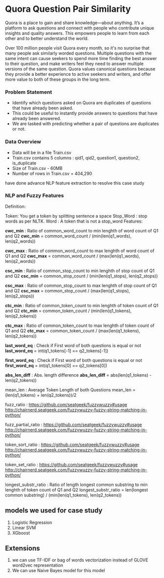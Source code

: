 # Quora Question Pair Similarity 

Quora is a place to gain and share knowledge—about anything. It’s a platform to ask questions and connect with people who contribute unique insights and quality answers. This empowers people to learn from each other and to better understand the world.

Over 100 million people visit Quora every month, so it's no surprise that many people ask similarly worded questions. Multiple questions with the same intent can cause seekers to spend more time finding the best answer to their question, and make writers feel they need to answer multiple versions of the same question. Quora values canonical questions because they provide a better experience to active seekers and writers, and offer more value to both of these groups in the long term.

### Problem Statement

- Identify which questions asked on Quora are duplicates of questions that have already been asked.
- This could be useful to instantly provide answers to questions that have already been answered.
- We are tasked with predicting whether a pair of questions are duplicates or not.

 ### Data Overview 
- Data will be in a file Train.csv 
- Train.csv contains 5 columns : qid1, qid2, question1, question2, is_duplicate 
- Size of Train.csv - 60MB 
- Number of rows in Train.csv = 404,290


have done advance NLP feature extraction to resolve this case study 

### NLP and Fuzzy Features

Definition:

Token: You get a token by splitting sentence a space
Stop_Word : stop words as per NLTK.
Word : A token that is not a stop_word
Features:

**cwc_min** : Ratio of common_word_count to min lenghth of word count of Q1 and Q2 
**cwc_min** = common_word_count / (min(len(q1_words), len(q2_words))

**cwc_max** : Ratio of common_word_count to max lenghth of word count of Q1 and Q2 
**cwc_max** = common_word_count / (max(len(q1_words), len(q2_words))

**csc_min** : Ratio of common_stop_count to min lenghth of stop count of Q1 and Q2 
**csc_min** = common_stop_count / (min(len(q1_stops), len(q2_stops))

**csc_max** : Ratio of common_stop_count to max lenghth of stop count of Q1 and Q2
**csc_max** = common_stop_count / (max(len(q1_stops), len(q2_stops))

**ctc_min** : Ratio of common_token_count to min lenghth of token count of Q1 and Q2
**ctc_min** = common_token_count / (min(len(q1_tokens), len(q2_tokens))

**ctc_max** : Ratio of common_token_count to max lenghth of token count of Q1 and Q2
**ctc_max** = common_token_count / (max(len(q1_tokens), len(q2_tokens))

**last_word_eq** : Check if First word of both questions is equal or not
**last_word_eq** = int(q1_tokens[-1] == q2_tokens[-1])

**first_word_eq** : Check if First word of both questions is equal or not
**first_word_eq** = int(q1_tokens[0] == q2_tokens[0])



**abs_len_diff** : Abs. length difference
**abs_len_diff** = abs(len(q1_tokens) - len(q2_tokens))



mean_len : Average Token Length of both Questions
mean_len = (len(q1_tokens) + len(q2_tokens))/2



fuzz_ratio : https://github.com/seatgeek/fuzzywuzzy#usage http://chairnerd.seatgeek.com/fuzzywuzzy-fuzzy-string-matching-in-python/



fuzz_partial_ratio : https://github.com/seatgeek/fuzzywuzzy#usage http://chairnerd.seatgeek.com/fuzzywuzzy-fuzzy-string-matching-in-python/



token_sort_ratio : https://github.com/seatgeek/fuzzywuzzy#usage http://chairnerd.seatgeek.com/fuzzywuzzy-fuzzy-string-matching-in-python/

token_set_ratio : https://github.com/seatgeek/fuzzywuzzy#usage http://chairnerd.seatgeek.com/fuzzywuzzy-fuzzy-string-matching-in-python/

longest_substr_ratio : Ratio of length longest common substring to min lenghth of token count of Q1 and Q2
longest_substr_ratio = len(longest common substring) / (min(len(q1_tokens), len(q2_tokens))

## models we used for case study

1) Logistic Regression
2) Linear SVM
3) XGboost

## Extensions 

1) we can use TF-IDF or bag of words vectorization instead of GLOVE word2vec representation
2) We can use Naive Bayes model for this model